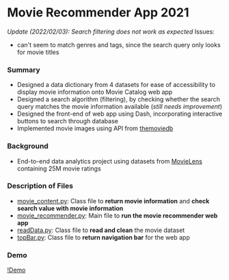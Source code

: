 # Movie Recommender App 2021
*Update (2022/02/03): Search filtering does not work as expected*
Issues:
- can't seem to match genres and tags, since the search query only looks for movie titles


### Summary
- Designed a data dictionary from 4 datasets for ease of accessibility to display movie information onto Movie Catalog web app
- Designed a search algorithm (filtering), by checking whether the search query matches the movie information available (*still needs improvement*)
- Designed the front-end of web app using Dash, incorporating interactive buttons to search through database
- Implemented movie images using API from [themoviedb](https://www.themoviedb.org/)


### Background
- End-to-end data analytics project using datasets from [MovieLens](https://grouplens.org/datasets/movielens/25m/) containing 25M movie ratings


### Description of Files
- [movie_content.py](https://github.com/crystalhariga/movie-recommender-2021/blob/main/movie_content.py): Class file to **return movie information** and **check search value with movie information**
- [movie_recommender.py](https://github.com/crystalhariga/movie-recommender-2021/blob/main/movie_recommender.py): Main file to **run the movie recommender web app**
- [readData.py](https://github.com/crystalhariga/movie-recommender-2021/blob/main/readData.py): Class file to **read and clean** the movie dataset
- [topBar.py](https://github.com/crystalhariga/movie-recommender-2021/blob/main/topBar.py): Class file to **return navigation bar** for the web app

### Demo
[!Demo](https://github.com/crystalhariga/movie-catalog/blob/main/movie_catalog_demo_20mb.mov)
